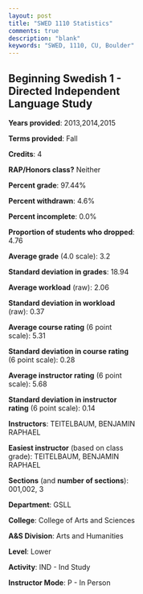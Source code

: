 ```yaml
---
layout: post
title: "SWED 1110 Statistics"
comments: true
description: "blank"
keywords: "SWED, 1110, CU, Boulder"
--- 
```

<head>
<script src="https://ajax.googleapis.com/ajax/libs/jquery/2.1.3/jquery.min.js"></script>
<script src="https://dl.dropboxusercontent.com/s/pc42nxpaw1ea4o9/highcharts.js?dl=0"></script>
<!-- <script src="../assets/js/highcharts.js"></script> -->
<style type="text/css">@font-face {
	font-family: "Bebas Neue";
	src: url(https://www.filehosting.org/file/details/544349/BebasNeue%20Regular.otf) format("opentype");
	}
	h1.Bebas { 
		font-family: "Bebas Neue", Verdana, Tahoma;
	}
</style>
</head>
<body>
	<div id="container" style="float: right; width: 45%; height: 88%; margin-left: 2.5%; margin-right: 2.5%;"></div>
	<script language="JavaScript">
		$(document).ready(function() {
		var chart = {type: 'column'};
		var title = {text: 'Grade Distribution'};
		var xAxis = {categories: ['A','B','C','D','F'],crosshair: true};
		var yAxis = {min: 0,title: {text: 'Percentage'}};
		var tooltip = {headerFormat: '<center><b><span style="font-size:20px">{point.key}</span></b></center>',
		               pointFormat: '<td style="padding:0"><b>{point.y:.1f}%</b></td>',
		               footerFormat: '</table>',shared: true,useHTML: true};
		var plotOptions = {column: {pointPadding: 0.0,borderWidth: 0}};  
		var credits = {enabled: false};var series= [{name: 'Percent',data: [46.15,35.9,15.38,0.0,2.56,]}];
		var json = {};
		json.chart = chart;
		json.title = title;
		json.tooltip = tooltip;
		json.xAxis = xAxis;
		json.yAxis = yAxis;  
		json.series = series;
		json.plotOptions = plotOptions;  
		json.credits = credits;
		$('#container').highcharts(json);
	});
	</script>
</body>
			   
## Beginning Swedish 1 - Directed Independent Language Study

**Years provided**: 2013,2014,2015

**Terms provided**: Fall

**Credits**: 4

**RAP/Honors class?** Neither

**Percent grade**: 97.44%

**Percent withdrawn**: 4.6%

**Percent incomplete**: 0.0%

**Proportion of students who dropped**: 4.76

**Average grade** (4.0 scale): 3.2

**Standard deviation in grades**: 18.94

**Average workload** (raw): 2.06

**Standard deviation in workload** (raw): 0.37

**Average course rating** (6 point scale): 5.31

**Standard deviation in course rating** (6 point scale): 0.28

**Average instructor rating** (6 point scale): 5.68

**Standard deviation in instructor rating** (6 point scale): 0.14

**Instructors**: TEITELBAUM, BENJAMIN RAPHAEL

**Easiest instructor** (based on class grade): TEITELBAUM, BENJAMIN RAPHAEL

**Sections** (and **number of sections**): 001,002, 3

**Department**: GSLL

**College**: College of Arts and Sciences

**A&S Division**: Arts and Humanities

**Level**: Lower

**Activity**: IND - Ind Study

**Instructor Mode**: P  - In Person